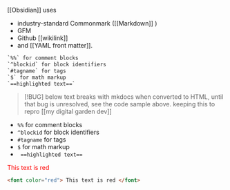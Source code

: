 [[Obsidian]] uses 
- industry-standard Commonmark ([[Markdown]] )
- GFM
- Github [[wikilink]]
- and [[YAML front matter]]. 

```txt
`%%` for comment blocks
`^blockid` for block identifiers
`#tagname` for tags
`$` for math markup
`==highlighted text==`
```

> [!BUG]
> below text breaks with mkdocs when converted to HTML, until that bug is unresolved, see the code sample above. keeping this to repro [[my digital garden dev]]

-   `%%` for comment blocks
-   `^blockid` for block identifiers
-   `#tagname` for tags
-   `$` for math markup
-   ` ==highlighted text==`

<font color="red"> This text is red </font>
```HTML
<font color="red"> This text is red </font>
```